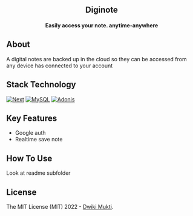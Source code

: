 
<h2 align="center">Diginote</h2>
<h4 align="center">Easily access your note. anytime-anywhere</h4>

## About

A digital notes are backed up in the cloud so they can be accessed from any device has connected to your account

## Stack Technology
[![Next][Next.js]][Next-url] [![MySQL][MySQL]][MySQL-url] [![Adonis][Adonis.js]][Adonis-url]


## Key Features

* Google auth
* Realtime save note


## How To Use

Look at readme subfolder

## License

The MIT License (MIT) 2022 - [Dwiki Mukti](243dwiki.com@gmail.com).




[Next.js]: https://img.shields.io/badge/next.js-000000?style=for-the-badge&logo=nextdotjs&logoColor=white
[Next-url]: https://nextjs.org
[Adonis.js]: https://img.shields.io/badge/adonis.js-7d00ff?style=for-the-badge&logo=adonisjs&logoColor=white
[Adonis-url]: https://adonisjs.com
[MySQL]: https://img.shields.io/badge/mysql-white?style=for-the-badge&logo=mysql&logoColor=17518b&textColor=de8f00
[MySQL-url]: https://www.mysql.com